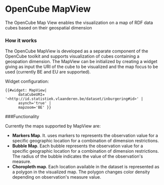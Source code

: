 OpenCube MapView
===============

The OpenCube Map View enables the visualization on a map of RDF data cubes based on their geospatial dimension

### How it works

The OpenCube MapView is developed as a separate component of the OpenCube toolkit and supports visualization of cubes containing a geospation dimension.
The MapView can be initialized by creating a widget giving as input the URI of the cube to be visualized and the map focus to be used (currently BE and EU are supported).

Widget configuration:
```
{{#widget: MapView|
      dataCubeURI= '<http://id.statistiek.vlaanderen.be/dataset/inburgering#id>' |
      asynch='true' |
      mapzoom='BE' }}
```   

###Functionality

Currently the maps supported by MapView are:
+ **Markers Map**. It. uses markers to represents the observation value for a specific geographic location for a combination of dimension restrictions. 
+ **Bubble Map**. Each bubble represents the observation value for a specific geographic location for a combination of dimension restrictions. The radius of the bubble indicates the value of the observation's measure. 
+ **Choropleth map**. Each location available in the dataset is represented as a polygon in the visualized map. The polygon changes color density depending on observation's measure value. 